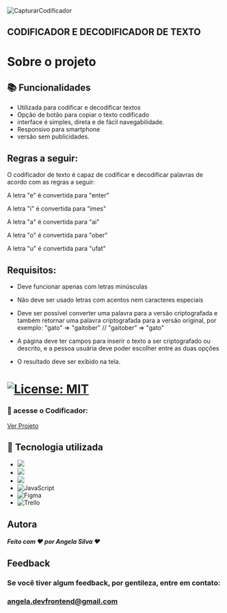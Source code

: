![CapturarCodificador](https://user-images.githubusercontent.com/124155078/221072922-aef9645a-9661-4a78-a8dc-0dc37894660f.PNG)



 ## CODIFICADOR E DECODIFICADOR DE TEXTO


 
 

# Sobre o projeto


 
## 📚 Funcionalidades

- Utilizada para codificar e decodificar textos
- Opção de botão para copiar o texto codificado
- interface é simples, direta e de fácil navegabilidade.
- Responsivo para smartphone
- versão sem publicidades.

## Regras a seguir:

O codificador de texto é capaz de codificar e decodificar palavras de acordo com as regras a seguir:

A letra "e" é convertida para "enter"

A letra "i" é convertida para "imes"

A letra "a" é convertida para "ai"

A letra "o" é convertida para "ober"

A letra "u" é convertida para "ufat"

## Requisitos:

- Deve funcionar apenas com letras minúsculas

- Não deve ser usado letras com acentos nem caracteres especiais

- Deve ser possível converter uma palavra para a versão criptografada e também retornar uma palavra criptografada para a versão original, por exemplo: "gato" => "gaitober" // "gaitober" => "gato"

- A página deve ter campos para inserir o texto a ser criptografado ou descrito, e a pessoa usuária deve poder escolher entre as duas opções

- O resultado deve ser exibido na tela.

# [![License: MIT](https://img.shields.io/badge/License-MIT-greem.svg)](https://opensource.org/licenses/MIT)

### 🚀 acesse o Codificador:

[Ver Projeto](https://angela-silva.github.io/Codificador/)


## 🔧 Tecnologia utilizada
* ![](https://img.shields.io/badge/Visual_Studio_Code-0078D4?style=for-the-badge&logo=visual%20studio%20code&logoColor=white)
* ![](https://img.shields.io/badge/HTML5-E34F26?style=for-the-badge&logo=html5&logoColor=white)
* ![](https://img.shields.io/badge/CSS3-1572B6?style=for-the-badge&logo=css3&logoColor=white)
* ![JavaScript](https://img.shields.io/badge/javascript-%23323330.svg?style=for-the-badge&logo=javascript&logoColor=%23F7DF1E)
* ![Figma](https://img.shields.io/badge/figma-%23F24E1E.svg?style=for-the-badge&logo=figma&logoColor=white)
* ![Trello](https://img.shields.io/badge/Trello-%23026AA7.svg?style=for-the-badge&logo=Trello&logoColor=white)
 

## Autora

##### Feito com ❤ por Angela Silva ❤

## Feedback

### Se você tiver algum feedback, por gentileza, entre em contato: 

### angela.devfrontend@gmail.com





